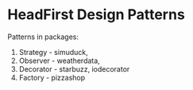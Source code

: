 # HeadFirst Design Patterns

Patterns in packages:
1. Strategy - simuduck,
2. Observer - weatherdata,
3. Decorator - starbuzz, iodecorator
4. Factory - pizzashop
